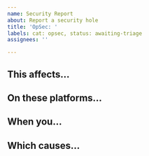 ```yaml
---
name: Security Report
about: Report a security hole
title: 'OpSec: '
labels: cat: opsec, status: awaiting-triage
assignees: ''

---
```


## This affects...

<!-- The products or services this vulnerability exists within. -->

## On these platforms...

<!-- The platforms this vulnerability is known to exist on. -->

## When you...

<!--
    The steps required to observe the security flaw.
    NOTE: LEAVE THIS AS N/A IF IT MAY BE EXPLOITED AGAINST USERS BY BAD ACTORS.
-->

## Which causes...

<!-- A clear and concise description of the vulnerability here. -->
